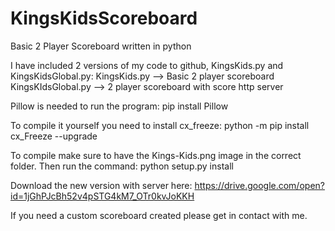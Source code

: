 # KingsKidsScoreboard
Basic 2 Player Scoreboard written in python

I have included 2 versions of my code to github, KingsKids.py and KingsKidsGlobal.py:
    KingsKids.py --> Basic 2 player scoreboard
    KingsKIdsGlobal.py --> 2 player scoreboard with score http server

Pillow is needed to run the program:
    pip install Pillow

To compile it yourself you need to install cx_freeze:
    python -m pip install cx_Freeze --upgrade
 
To compile  make sure to have the Kings-Kids.png image in the correct folder.
Then run the command:
    python setup.py install
    
Download the new version with server here:
    https://drive.google.com/open?id=1jGhPJcBh52v4pSTG4kM7_OTr0kvJoKKH

If you need a custom scoreboard created please get in contact with me.
